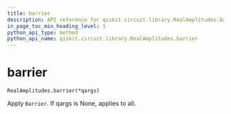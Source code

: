 ```yaml
---
title: barrier
description: API reference for qiskit.circuit.library.RealAmplitudes.barrier
in_page_toc_min_heading_level: 1
python_api_type: method
python_api_name: qiskit.circuit.library.RealAmplitudes.barrier
---
```


# barrier

<span id="qiskit.circuit.library.RealAmplitudes.barrier" />

`RealAmplitudes.barrier(*qargs)`

Apply `Barrier`. If qargs is None, applies to all.

